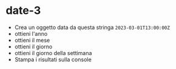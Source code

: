# date-3
- Crea un oggetto data da questa stringa `2023-03-01T13:00:00Z`
- ottieni l'anno
- ottieni il mese
- ottieni il giorno
- ottieni il giorno della settimana
- Stampa i risultati sulla console
